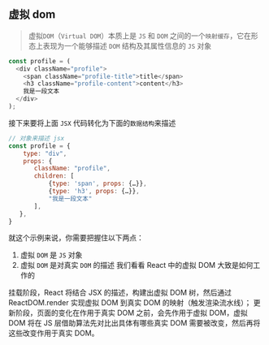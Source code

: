 ## 虚拟 dom

> 虚拟`DOM`（`Virtual DOM`）本质上是 `JS` 和 `DOM` 之间的一个`映射缓存`，它在形态上表现为一个能够描述 `DOM` 结构及其属性信息的 `JS` 对象

```js
const profile = (
  <div className="profile">
    <span className="profile-title">title</span>
    <h3 className="profile-content">content</h3>
    我是一段文本
  </div>
);
```

接下来要将上面 `JSX` 代码转化为下面的`数据结构`来描述

```js
// 对象来描述 jsx
const profile = {
    type: "div",
    props: {
       className: "profile",
       children: [
           {type: 'span', props: {…}},
           {type: 'h3', props: {…}},
           "我是一段文本"
       ],
   },
}
```
就这个示例来说，你需要把握住以下两点：

1. 虚拟 `DOM` 是 `JS` 对象
2. 虚拟 `DOM` 是对真实 `DOM` 的描述
我们看看 React 中的虚拟 DOM 大致是如何工作的

挂载阶段，React 将结合 JSX 的描述，构建出虚拟 DOM 树，然后通过 ReactDOM.render 实现虚拟 DOM 到真实 DOM 的映射（触发渲染流水线）；
更新阶段，页面的变化在作用于真实 DOM 之前，会先作用于虚拟 DOM，虚拟 DOM 将在 JS 层借助算法先对比出具体有哪些真实 DOM 需要被改变，然后再将这些改变作用于真实 DOM。